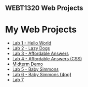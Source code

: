 ## WEBT1320 Web Projects

<h1>My Web Projects</h1>
<ul>
    <li><a href="Lab 1/index.html" target="_blank">Lab 1 - Hello World</a></li>
    <li><a href="Lab 2/index.html" target="_blank">Lab 2 - Lazy Dogs</a></li>
    <li><a href="Lab 3/index.html" target="_blank">Lab 3 - Affordable Answers</a></li>
    <li><a href="Lab 4/index.html" target="_blank">Lab 4 - Affordable Answers (CSS)</a></li>
    <li><a href="Midterm Demo/index.html" target="_blank">Midterm Demo</a></li>
    <li><a href="Lab 5/index.html" target="_blank">Lab 5 - Baby Simmons</a></li>
    <li><a href="Lab 6/index.html" target="_blank">Lab 6 - Baby Simmons (4pg)</a></li>
    <li><a href="Lab 7/index.html" target="_blank">Lab 7</a></li>
</ul>